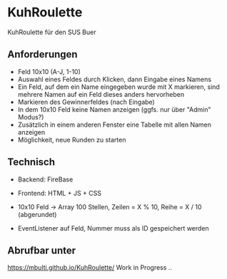 # KuhRoulette
KuhRoulette für den SUS Buer


## Anforderungen
- Feld 10x10 (A-J, 1-10)
- Auswahl eines Feldes durch Klicken, dann Eingabe eines Namens
- Ein Feld, auf dem ein Name eingegeben wurde mit X markieren, sind mehrere Namen auf ein Feld dieses anders hervorheben
- Markieren des Gewinnerfeldes (nach Eingabe)
- In dem 10x10 Feld keine Namen anzeigen (ggfs. nur über "Admin" Modus?)
- Zusätzlich in einem anderen Fenster eine Tabelle mit allen Namen anzeigen
- Möglichkeit, neue Runden zu starten

## Technisch
- Backend: FireBase
- Frontend: HTML + JS + CSS

- 10x10 Feld -> Array 100 Stellen, Zeilen = X % 10, Reihe = X / 10 (abgerundet)
- EventListener auf Feld, Nummer muss als ID gespeichert werden


## Abrufbar unter
https://mbulti.github.io/KuhRoulette/
Work in Progress ..
